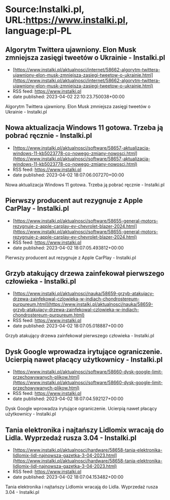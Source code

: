 # Source:Instalki.pl, URL:https://www.instalki.pl, language:pl-PL

## Algorytm Twittera ujawniony. Elon Musk zmniejsza zasięgi tweetów o Ukrainie - Instalki.pl
 - [https://www.instalki.pl/aktualnosci/internet/58662-algorytm-twittera-ujawniony-elon-musk-zmniejsza-zasiegi-tweetow-o-ukrainie.html](https://www.instalki.pl/aktualnosci/internet/58662-algorytm-twittera-ujawniony-elon-musk-zmniejsza-zasiegi-tweetow-o-ukrainie.html)
 - RSS feed: https://www.instalki.pl
 - date published: 2023-04-02 22:10:23.750038+00:00

Algorytm Twittera ujawniony. Elon Musk zmniejsza zasięgi tweetów o Ukrainie - Instalki.pl

## Nowa aktualizacja Windows 11 gotowa. Trzeba ją pobrać ręcznie - Instalki.pl
 - [https://www.instalki.pl/aktualnosci/software/58657-aktualizacja-windows-11-kb5023778-co-nowego-zmiany-nowosci.html](https://www.instalki.pl/aktualnosci/software/58657-aktualizacja-windows-11-kb5023778-co-nowego-zmiany-nowosci.html)
 - RSS feed: https://www.instalki.pl
 - date published: 2023-04-02 18:07:06.007270+00:00

Nowa aktualizacja Windows 11 gotowa. Trzeba ją pobrać ręcznie - Instalki.pl

## Pierwszy producent aut rezygnuje z Apple CarPlay - Instalki.pl
 - [https://www.instalki.pl/aktualnosci/software/58655-general-motors-rezygnuje-z-apple-carplay-ev-chevrolet-blazer-2024.html](https://www.instalki.pl/aktualnosci/software/58655-general-motors-rezygnuje-z-apple-carplay-ev-chevrolet-blazer-2024.html)
 - RSS feed: https://www.instalki.pl
 - date published: 2023-04-02 18:07:05.493812+00:00

Pierwszy producent aut rezygnuje z Apple CarPlay - Instalki.pl

## Grzyb atakujący drzewa zainfekował pierwszego człowieka - Instalki.pl
 - [https://www.instalki.pl/aktualnosci/nauka/58659-grzyb-atakujacy-drzewa-zainfekowal-czlowieka-w-indiach-chondrostereum-purpureum.html](https://www.instalki.pl/aktualnosci/nauka/58659-grzyb-atakujacy-drzewa-zainfekowal-czlowieka-w-indiach-chondrostereum-purpureum.html)
 - RSS feed: https://www.instalki.pl
 - date published: 2023-04-02 18:07:05.018887+00:00

Grzyb atakujący drzewa zainfekował pierwszego człowieka - Instalki.pl

## Dysk Google wprowadza irytujące ograniczenie. Ucierpią nawet płacący użytkownicy - Instalki.pl
 - [https://www.instalki.pl/aktualnosci/software/58660-dysk-google-limit-przechowywanych-plikow.html](https://www.instalki.pl/aktualnosci/software/58660-dysk-google-limit-przechowywanych-plikow.html)
 - RSS feed: https://www.instalki.pl
 - date published: 2023-04-02 18:07:04.592127+00:00

Dysk Google wprowadza irytujące ograniczenie. Ucierpią nawet płacący użytkownicy - Instalki.pl

## Tania elektronika i najtańszy Lidlomix wracają do Lidla. Wyprzedaż rusza 3.04 - Instalki.pl
 - [https://www.instalki.pl/aktualnosci/hardware/58658-tania-elektronika-lidlomix-lidl-najnowsza-gazetka-3-04-2023.html](https://www.instalki.pl/aktualnosci/hardware/58658-tania-elektronika-lidlomix-lidl-najnowsza-gazetka-3-04-2023.html)
 - RSS feed: https://www.instalki.pl
 - date published: 2023-04-02 18:07:04.153482+00:00

Tania elektronika i najtańszy Lidlomix wracają do Lidla. Wyprzedaż rusza 3.04 - Instalki.pl


